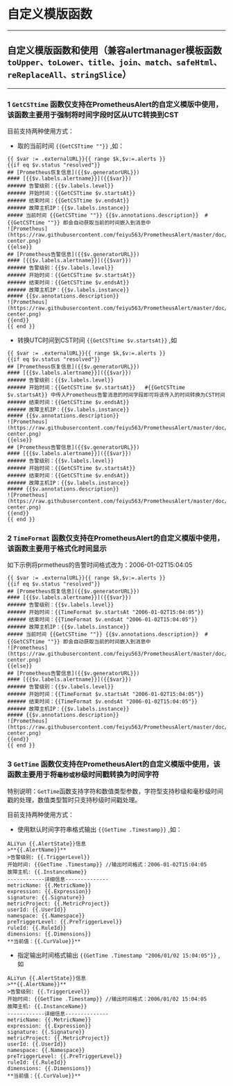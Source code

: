 # 自定义模版函数

--------------------------------------

## 自定义模版函数和使用（兼容alertmanager模板函数`toUpper、toLower、title、join、match、safeHtml、reReplaceAll、stringSlice`）
----------------------------------------------------------------------

### 1 `GetCSTtime` 函数仅支持在PrometheusAlert的自定义模版中使用，该函数主要用于强制将时间字段时区从UTC转换到CST

目前支持两种使用方式：

- 取的当前时间 `{{GetCSTtime ""}}` ,如：

```
{{ $var := .externalURL}}{{ range $k,$v:=.alerts }}
{{if eq $v.status "resolved"}}
## [Prometheus恢复信息]({{$v.generatorURL}})
#### [{{$v.labels.alertname}}]({{$var}})
###### 告警级别：{{$v.labels.level}}
###### 开始时间：{{GetCSTtime $v.startsAt}}
###### 结束时间：{{GetCSTtime $v.endsAt}}
###### 故障主机IP：{{$v.labels.instance}}
##### 当前时间 {{GetCSTtime ""}} {{$v.annotations.description}}  #{{GetCSTtime ""}} 即会自动获取当前的时间嵌入到消息中
![Prometheus](https://raw.githubusercontent.com/feiyu563/PrometheusAlert/master/doc/alert-center.png)
{{else}}
## [Prometheus告警信息]({{$v.generatorURL}})
#### [{{$v.labels.alertname}}]({{$var}})
###### 告警级别：{{$v.labels.level}}
###### 开始时间：{{GetCSTtime $v.startsAt}}
###### 结束时间：{{GetCSTtime $v.endsAt}}
###### 故障主机IP：{{$v.labels.instance}}
##### {{$v.annotations.description}}
![Prometheus](https://raw.githubusercontent.com/feiyu563/PrometheusAlert/master/doc/alert-center.png)
{{end}}
{{ end }}
```

- 转换UTC时间到CST时间 `{{GetCSTtime $v.startsAt}}` ,如

```
{{ $var := .externalURL}}{{ range $k,$v:=.alerts }}
{{if eq $v.status "resolved"}}
## [Prometheus恢复信息]({{$v.generatorURL}})
#### [{{$v.labels.alertname}}]({{$var}})
###### 告警级别：{{$v.labels.level}}
###### 开始时间：{{GetCSTtime $v.startsAt}}   #{{GetCSTtime $v.startsAt}} 中传入Prometheus告警消息的时间字段即可将该传入的时间转换为CST时间
###### 结束时间：{{GetCSTtime $v.endsAt}}
###### 故障主机IP：{{$v.labels.instance}}
##### {{$v.annotations.description}}
![Prometheus](https://raw.githubusercontent.com/feiyu563/PrometheusAlert/master/doc/alert-center.png)
{{else}}
## [Prometheus告警信息]({{$v.generatorURL}})
#### [{{$v.labels.alertname}}]({{$var}})
###### 告警级别：{{$v.labels.level}}
###### 开始时间：{{GetCSTtime $v.startsAt}}
###### 结束时间：{{GetCSTtime $v.endsAt}}
###### 故障主机IP：{{$v.labels.instance}}
##### {{$v.annotations.description}}
![Prometheus](https://raw.githubusercontent.com/feiyu563/PrometheusAlert/master/doc/alert-center.png)
{{end}}
{{ end }}
```



### 2 `TimeFormat` 函数仅支持在PrometheusAlert的自定义模版中使用，该函数主要用于格式化时间显示

如下示例将prmetheus的告警时间格式改为：2006-01-02T15:04:05

```
{{ $var := .externalURL}}{{ range $k,$v:=.alerts }}
{{if eq $v.status "resolved"}}
## [Prometheus恢复信息]({{$v.generatorURL}})
#### [{{$v.labels.alertname}}]({{$var}})
###### 告警级别：{{$v.labels.level}}
###### 开始时间：{{TimeFormat $v.startsAt "2006-01-02T15:04:05"}}  
###### 结束时间：{{TimeFormat $v.endsAt "2006-01-02T15:04:05"}}
###### 故障主机IP：{{$v.labels.instance}}
##### 当前时间 {{GetCSTtime ""}} {{$v.annotations.description}}  #{{GetCSTtime ""}} 即会自动获取当前的时间嵌入到消息中
![Prometheus](https://raw.githubusercontent.com/feiyu563/PrometheusAlert/master/doc/alert-center.png)
{{else}}
## [Prometheus告警信息]({{$v.generatorURL}})
#### [{{$v.labels.alertname}}]({{$var}})
###### 告警级别：{{$v.labels.level}}
###### 开始时间：{{TimeFormat $v.startsAt "2006-01-02T15:04:05"}}
###### 结束时间：{{TimeFormat $v.endsAt "2006-01-02T15:04:05"}}
###### 故障主机IP：{{$v.labels.instance}}
##### {{$v.annotations.description}}
![Prometheus](https://raw.githubusercontent.com/feiyu563/PrometheusAlert/master/doc/alert-center.png)
{{end}}
{{ end }}
```



### 3 `GetTime` 函数仅支持在PrometheusAlert的自定义模版中使用，该函数主要用于将`毫秒或秒`级时间戳转换为时间字符

特别说明：`GetTime`函数支持字符和数值类型参数，字符型支持秒级和毫秒级时间戳的处理，数值类型暂时只支持秒级时间戳处理。

目前支持两种使用方式：

- 使用默认时间字符串格式输出 `{{GetTime .Timestamp}}` ,如：

```
ALiYun {{.AlertState}}信息
>**{{.AlertName}}**
>告警级别: {{.TriggerLevel}}
开始时间: {{GetTime .Timestamp}} //输出时间格式：2006-01-02T15:04:05
故障主机: {{.InstanceName}}
------------详细信息--------------
metricName: {{.MetricName}}
expression: {{.Expression}}
signature: {{.Signature}}
metricProject: {{.MetricProject}}
userId: {{.UserId}}
namespace: {{.Namespace}}
preTriggerLevel: {{.PreTriggerLevel}}
ruleId: {{.RuleId}}
dimensions: {{.Dimensions}}
**当前值：{{.CurValue}}**
```

- 指定输出时间格式输出 `{{GetTime .Timestamp "2006/01/02 15:04:05"}}` ,如


```
ALiYun {{.AlertState}}信息
>**{{.AlertName}}**
>告警级别: {{.TriggerLevel}}
开始时间: {{GetTime .Timestamp}} //输出时间格式：2006/01/02 15:04:05
故障主机: {{.InstanceName}}
------------详细信息--------------
metricName: {{.MetricName}}
expression: {{.Expression}}
signature: {{.Signature}}
metricProject: {{.MetricProject}}
userId: {{.UserId}}
namespace: {{.Namespace}}
preTriggerLevel: {{.PreTriggerLevel}}
ruleId: {{.RuleId}}
dimensions: {{.Dimensions}}
**当前值：{{.CurValue}}**
```

